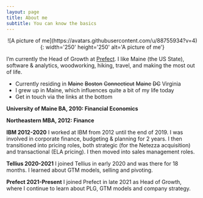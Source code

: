 ```yaml
---
layout: page
title: About me
subtitle: You can know the basics
---
```

<p align="center">
![A picture of me](https://avatars.githubusercontent.com/u/88755934?v=4){: width='250' height='250' alt='A picture of me'}
</p>

I’m currently the Head of Growth at [Prefect](https://www.prefect.io). I like Maine (the US State), software & analytics, woodworking, hiking, travel, and making the most out of life.

- Currently residing in <s>Maine</s> <s>Boston</s> <s>Connecticut</s> <s>Maine</s> <s>DC</s> Virginia
- I grew up in Maine, which influences quite a bit of my life today
- Get in touch via the links at the bottom

**University of Maine BA, 2010: Financial Economics**

**Northeastern MBA, 2012: Finance**

**IBM 2012-2020**
I worked at IBM from 2012 until the end of 2019. I was involved in corporate finance, budgeting & planning for 2 years. I then transitioned into pricing roles, both strategic (for the Netezza acquisition) and transactional (ELA pricing). I then moved into sales management roles.

**Tellius 2020-2021**
I joined Tellius in early 2020 and was there for 18 months. I learned about GTM models, selling and pivoting.

**Prefect 2021-Present**
I joined Prefect in late 2021 as Head of Growth, where I continue to learn about PLG, GTM models and company strategy.
